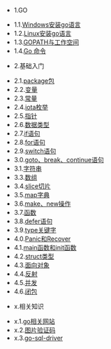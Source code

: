 * 1.GO
 - 1.1.[Windows安装go语言](1.1.md)
 - 1.2.[Linux安装go语言](1.2.md)
 - 1.3.[GOPATH与工作空间](1.3.md)
 - 1.4.[Go 命令](1.4.md)
* 2.基础入门
 - 2.1.[package包](2.1.md)
 - 2.2.[变量](2.2.md)
 - 2.3.[常量](2.3.md)
 - 2.4.[iota枚举](2.4.md)
 - 2.5.[指针](2.5.md)
 - 2.6.[数据类型](2.6.md)
 - 2.7.[if语句](2.7.md)
 - 2.8.[for语句](2.8.md)
 - 2.9.[switch语句](2.9.md)
 - 3.0.[goto、break、continue语句](3.0.md)
 - 3.1.[字符串](3.1.md)
 - 3.3.[数组](3.3.md)
 - 3.4.[slice切片](3.4.md)
 - 3.5.[map字典](3.5.md)
 - 3.6.[make、new操作](3.6.md)
 - 3.7.[函数](3.7.md)
 - 3.8.[defer语句](3.8.md)
 - 3.9.[type关键字](3.9.md)
 - 4.0.[Panic和Recover](4.0.md)
 - 4.1.[main函数和init函数](4.1.md)
 - 4.2.[struct类型](4.2.md)
 - 4.3.[面向对象](4.3.md)
 - 4.4.[反射](4.4.md)
 - 4.5.[并发](4.5.md)
 - 4.6.[闭包](4.6.md)
* x.相关知识
 - x.1.[go相关网站](x.1.md)
 - x.2.[图片验证码](x.2.md)
 - x.3.[go-sql-driver](x.3.md)
